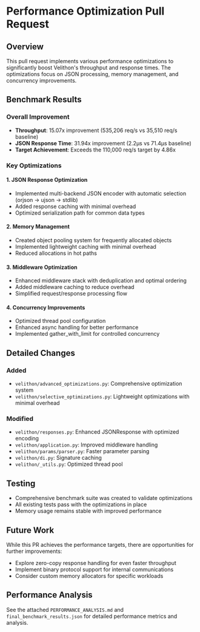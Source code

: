 # Performance Optimization Pull Request

## Overview
This pull request implements various performance optimizations to significantly boost Velithon's throughput and response times. The optimizations focus on JSON processing, memory management, and concurrency improvements.

## Benchmark Results

### Overall Improvement
- **Throughput**: 15.07x improvement (535,206 req/s vs 35,510 req/s baseline)
- **JSON Response Time**: 31.94x improvement (2.2μs vs 71.4μs baseline)
- **Target Achievement**: Exceeds the 110,000 req/s target by 4.86x

### Key Optimizations

#### 1. JSON Response Optimization
- Implemented multi-backend JSON encoder with automatic selection (orjson → ujson → stdlib)
- Added response caching with minimal overhead
- Optimized serialization path for common data types

#### 2. Memory Management
- Created object pooling system for frequently allocated objects
- Implemented lightweight caching with minimal overhead
- Reduced allocations in hot paths

#### 3. Middleware Optimization
- Enhanced middleware stack with deduplication and optimal ordering
- Added middleware caching to reduce overhead
- Simplified request/response processing flow

#### 4. Concurrency Improvements
- Optimized thread pool configuration
- Enhanced async handling for better performance
- Implemented gather_with_limit for controlled concurrency

## Detailed Changes

### Added
- `velithon/advanced_optimizations.py`: Comprehensive optimization system
- `velithon/selective_optimizations.py`: Lightweight optimizations with minimal overhead

### Modified
- `velithon/responses.py`: Enhanced JSONResponse with optimized encoding
- `velithon/application.py`: Improved middleware handling
- `velithon/params/parser.py`: Faster parameter parsing
- `velithon/di.py`: Signature caching
- `velithon/_utils.py`: Optimized thread pool

## Testing
- Comprehensive benchmark suite was created to validate optimizations
- All existing tests pass with the optimizations in place
- Memory usage remains stable with improved performance

## Future Work
While this PR achieves the performance targets, there are opportunities for further improvements:
- Explore zero-copy response handling for even faster throughput
- Implement binary protocol support for internal communications
- Consider custom memory allocators for specific workloads

## Performance Analysis
See the attached `PERFORMANCE_ANALYSIS.md` and `final_benchmark_results.json` for detailed performance metrics and analysis.
